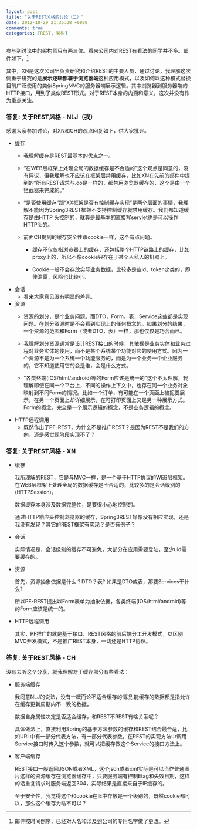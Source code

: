 ```yaml
---
layout: post
title: "关于REST风格的讨论（二）"
date: 2012-10-29 21:36:38 +0800
comments: true
categories: [REST, 架构]
---
```



参与到讨论中的架构师只有两三位。看来公司内对REST有看法的同学并不多。邮件如下。[^1]

<!-- more -->

其中，XN是这次公司里负责研究和介绍REST的主要人员，通过讨论，我理解这次侧重于研究的是**展示逻辑部署于浏览器端**这种应用模式，以及如何以这种模式替换目前广泛使用的类似SpringMVC的服务器端展示逻辑。其中浏览器到服务器端的HTTP接口，用到了类似REST形式。对于REST本身的内涵和意义，这次并没有作为重点关注。


### 答复: 关于REST风格 - NLJ（我）

感谢大家参加讨论，对XN和CH的观点回复如下，供大家批评。

*	缓存
	*	我理解缓存是REST最基本的优点之一。

	*	“在WEB层框架上处理全局的数据缓存是不合适的”这个观点是同意的，没有异议，但我理解也不应该在框架层禁用缓存，比如XN在先前的邮件中提到的“所有REST请求与.do是一样的，都禁用浏览器缓存的，这个是由一个拦截器来完成的。”

	*	“是否使用缓存”跟“XX框架是否有控制缓存实现”是两个层面的事情，我理解不能因为Spring3REST框架不支持控制缓存就禁用缓存。我们都知道缓存是由HTTP 头控制的，就算是最基本的直接写servlet也是可以操作HTTP头的。

	*	前面CH提到的缓存安全性跟cookie一样，这个有点问题。
    	*	缓存不仅仅指浏览器上的缓存，还包括整个HTTP链路上的缓存，比如proxy上的，所以不像cookie只存在于某个人私人的机器上。

        *	Cookie一般不会存放实际业务数据，比较多是些id、token之类的，即使泄露，风险也比较小。
*	会话
	*	看来大家意见没有明显的差异。
*	资源
	*	资源的划分，是个业务问题。而DTO，Form，表，Service这些都是实现问题。在划分资源时是不会看到实现上的任何概念的。如果划分的结果，一个资源的范围和Form（或者DTO，表）一样，那也仅仅是巧合而已。

	*	我理解划分资源通常是设计REST接口的时候，其依据是业务实体和业务过程对业务实体的使用，而不是某个系统某个功能对它的使用方式。因为一个资源不是为一个系统一个功能服务的，而是为一个业务一个企业服务的，它不知道使用它的会是谁，会是什么方式。

	*	“各类终端(IOS/html/android)等的Form应该是统一的”这个不太理解，我理解即使在同一个平台上，不同的操作上下文中，也存在同一个业务对象映射到不同Form的情况。比如一个订单，有可能在一个页面上被扼要展示，在另一个页面上却详细展示，在可打印页面上又是另一种展示方式。Form的概念，完全是一个展示逻辑的概念，不是业务逻辑的概念。
*	HTTP远程调用
	*	既然作出了PF-REST，为什么不是推广REST？是因为REST不是我们的方向，还是感觉现阶段实现不了？

### 答复: 关于REST风格 - XN

*	缓存

	我所理解的REST，它是与MVC一样，是一个基于HTTP协议的WEB层框架。在WEB层框架上处理全局的数据缓存是不合适的，比较多的是会话级别的(HTTPSession)。  

	数据缓存本身涉及数据完整性，是要很小心地控制的。  

	通过HTTP响应头控制浏览器的缓存，Spring3REST好像没有相应实现，还是我没有发现？其它的REST框架有实现？是否有例子？
*	会话

	实际情况是，会话级别的缓存不可避免，大部分在应用需要登陆，至少uid需要缓存的。
*	资源

	首先，资源抽象依据是什么？DTO？表?
	如果是DTO或表，那要Services干什么?

 	所以PF-REST提出以Form表单为抽象依据，各类终端(IOS/html/android)等的Form应该是统一的。
 *	HTTP远程调用

 	其实，PF推广的就是基于接口、REST风格的前后端分工开发模式，以区别MVC开发模式，不是推广REST本身，一切还是HTTP协议。



### 答复: 关于REST风格 - CH

没有去听这个分享，就我理解对于缓存部分有些看法：

*	服务端缓存

	我同意NLJ的说法，没有一概而论不适合缓存的情况,能缓存的数据都是指允许在缓存更新周期内不一致的数据，

	数据自身属性决定是否适合缓存，和REST不REST有啥关系呢？

	具体做法上，直接利用Spring的基于方法参数的缓存和REST结合最合适，比如URL中有一部分代表方法，有一部分代表参数，在REST的实现方法中调用Service接口时传入这个参数，就可以把缓存做这个Service的接口方法上。

*	客户端缓存

	REST接口一般返回JSON或者XML，这个json或者xml实际是可以当作普通图片这样的资源缓存在浏览器缓存中，只要服务端有控制Etag和失效日期，这样的话重复请求时服务端返回304，实际结果是直接来自于IE缓存的。

	至于安全性，我觉得这个和cookie在IE中存放是一个级别的，既然cookie都可以，那么这个缓存为啥不可以？




[^1]: 邮件按时间倒序，已经对人名和涉及到公司的专用名字做了更改。
